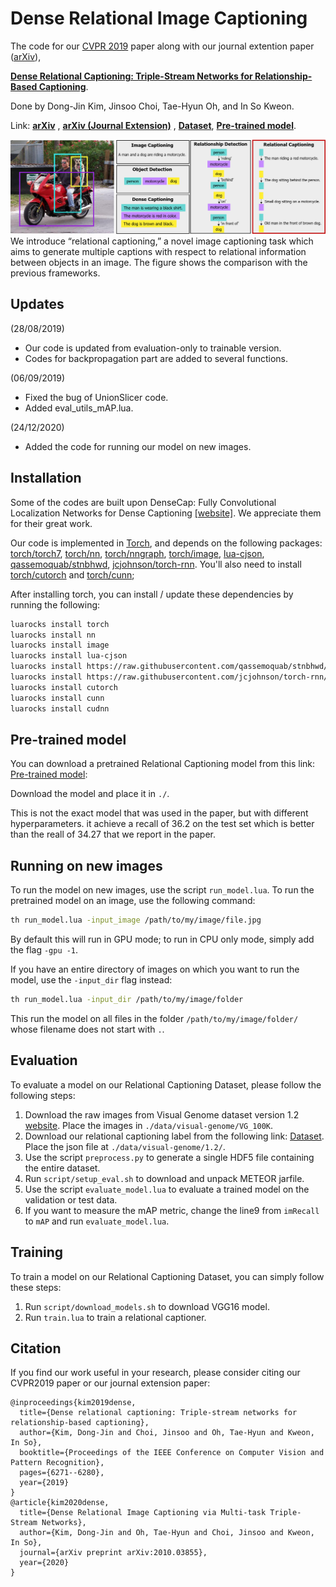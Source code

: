 # Dense Relational Image Captioning

The code for our [CVPR 2019](https://cvpr2019.thecvf.com/) paper along with our journal extention paper ([arXiv](https://arxiv.org/abs/2010.03855)),

**[Dense Relational Captioning: Triple-Stream Networks for Relationship-Based Captioning](https://sites.google.com/view/relcap)**.

Done by Dong-Jin Kim, Jinsoo Choi, Tae-Hyun Oh, and In So Kweon.

Link: **[arXiv](https://arxiv.org/pdf/1903.05942.pdf)** , **[arXiv (Journal Extension)](https://arxiv.org/abs/2010.03855)** , **[Dataset](https://drive.google.com/file/d/1cCN36poslxe7cCMkLnhYK0a-Y3vO4Rfn/view?usp=sharing)**, **[Pre-trained model](https://drive.google.com/file/d/19t6Ogcl_ZlW9G6sPLBiWXfepWlX7MXg3/view?usp=sharing)**.


<img src='imgs/teaser.png'>
We introduce “relational captioning,” a novel image captioning task which aims to generate multiple captions with respect to relational information between objects in an image. The figure shows the comparison with the previous frameworks.

## Updates
(28/08/2019)
- Our code is updated from evaluation-only to trainable version.
- Codes for backpropagation part are added to several functions.

(06/09/2019)
- Fixed the bug of UnionSlicer code.
- Added eval_utils_mAP.lua.

(24/12/2020)
- Added the code for running our model on new images.

## Installation

Some of the codes are built upon DenseCap: Fully Convolutional Localization Networks for Dense Captioning [[website]](https://cs.stanford.edu/people/karpathy/densecap/). We appreciate them for their great work.

Our code is implemented in [Torch](http://torch.ch/), and depends on the following packages: [torch/torch7](https://github.com/torch/torch7), [torch/nn](https://github.com/torch/nn), [torch/nngraph](https://github.com/torch/nngraph), [torch/image](https://github.com/torch/image), [lua-cjson](https://luarocks.org/modules/luarocks/lua-cjson), [qassemoquab/stnbhwd](https://github.com/qassemoquab/stnbhwd), [jcjohnson/torch-rnn](https://github.com/jcjohnson/torch-rnn). You'll also need to install
[torch/cutorch](https://github.com/torch/cutorch) and [torch/cunn](https://github.com/torch/cunn);

After installing torch, you can install / update these dependencies by running the following:

```bash
luarocks install torch
luarocks install nn
luarocks install image
luarocks install lua-cjson
luarocks install https://raw.githubusercontent.com/qassemoquab/stnbhwd/master/stnbhwd-scm-1.rockspec
luarocks install https://raw.githubusercontent.com/jcjohnson/torch-rnn/master/torch-rnn-scm-1.rockspec
luarocks install cutorch
luarocks install cunn
luarocks install cudnn
```

## Pre-trained model
You can download a pretrained Relational Captioning model from this link: [Pre-trained model](https://drive.google.com/file/d/19t6Ogcl_ZlW9G6sPLBiWXfepWlX7MXg3/view?usp=sharing):

Download the model and place it in `./`.

This is not the exact model that was used in the paper, but with different hyperparameters. it achieve a recall of 36.2 on the test set which is better than the reall of 34.27 that we report in the paper.


## Running on new images

To run the model on new images, use the script `run_model.lua`. To run the pretrained model on an image,
use the following command:

```bash
th run_model.lua -input_image /path/to/my/image/file.jpg
```

By default this will run in GPU mode; to run in CPU only mode, simply add the flag `-gpu -1`.

If you have an entire directory of images on which you want to run the model, use the `-input_dir` flag instead:

```bash
th run_model.lua -input_dir /path/to/my/image/folder
```

This run the model on all files in the folder `/path/to/my/image/folder/` whose filename does not start with `.`.


## Evaluation
To evaluate a model on our Relational Captioning Dataset, please follow the following steps:

1. Download the raw images from Visual Genome dataset version 1.2 [website](https://visualgenome.org/api/v0/api_home.html). Place the images in `./data/visual-genome/VG_100K`.
2. Download our relational captioning label from the following link: [Dataset](https://drive.google.com/file/d/1cCN36poslxe7cCMkLnhYK0a-Y3vO4Rfn/view?usp=sharing). Place the json file at `./data/visual-genome/1.2/`.
3. Use the script `preprocess.py` to generate a single HDF5 file containing the entire dataset.
4. Run `script/setup_eval.sh` to download and unpack METEOR jarfile.
5. Use the script `evaluate_model.lua` to evaluate a trained model on the validation or test data.
6. If you want to measure the mAP metric, change the line9 from `imRecall` to `mAP` and run `evaluate_model.lua`.

## Training
To train a model on our Relational Captioning Dataset, you can simply follow these steps:

1. Run `script/download_models.sh` to download VGG16 model.
2. Run `train.lua` to train a relational captioner.


## Citation
If you find our work useful in your research, please consider citing our CVPR2019 paper or our journal extension paper:
```
@inproceedings{kim2019dense,
  title={Dense relational captioning: Triple-stream networks for relationship-based captioning},
  author={Kim, Dong-Jin and Choi, Jinsoo and Oh, Tae-Hyun and Kweon, In So},
  booktitle={Proceedings of the IEEE Conference on Computer Vision and Pattern Recognition},
  pages={6271--6280},
  year={2019}
}
@article{kim2020dense,
  title={Dense Relational Image Captioning via Multi-task Triple-Stream Networks},
  author={Kim, Dong-Jin and Oh, Tae-Hyun and Choi, Jinsoo and Kweon, In So},
  journal={arXiv preprint arXiv:2010.03855},
  year={2020}
}
```
